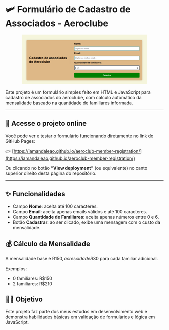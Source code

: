 # 🛩️ Formulário de Cadastro de Associados - Aeroclube

<p align="center">
  <img src="assets/club.png" alt="Imagem do Formulário de Cadastro" width="400" />
</p>

Este projeto é um formulário simples feito em HTML e JavaScript para cadastro de associados do aeroclube, com cálculo automático da mensalidade baseado na quantidade de familiares informada.

---

## 🔗 Acesse o projeto online

Você pode ver e testar o formulário funcionando diretamente no link do GitHub Pages:

👉 [https://iamandaleao.github.io/aeroclub-member-registration/](https://iamandaleao.github.io/aeroclub-member-registration/)

Ou clicando no botão **“View deployment”** (ou equivalente) no canto superior direito desta página do repositório.

---

## ✨ Funcionalidades

- Campo **Nome**: aceita até 100 caracteres.
- Campo **Email**: aceita apenas emails válidos e até 100 caracteres.
- Campo **Quantidade de Familiares**: aceita apenas números entre 0 e 6.
- Botão **Cadastrar**: ao ser clicado, exibe uma mensagem com o custo da mensalidade.

## 💰 Cálculo da Mensalidade

A mensalidade base é R$150, acrescida de R$30 para cada familiar adicional.

Exemplos:
- 0 familiares: R$150
- 2 familiares: R$210

## 👩‍💻 Objetivo

Este projeto faz parte dos meus estudos em desenvolvimento web e demonstra habilidades básicas em validação de formulários e lógica em JavaScript.
